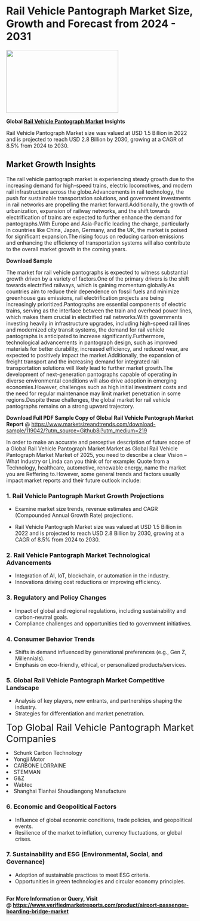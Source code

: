 <H1>Rail Vehicle Pantograph Market Size, Growth and Forecast from 2024 - 2031</H1><img class="aligncenter size-medium wp-image-584254" src="https://thirdeyenews.in/wp-content/uploads/2024/09/Global-Market-Research-300x168.jpeg" alt="" width="300" height="168" /><p><strong>Global&nbsp;<a href="https://www.marketsizeandtrends.com/download-sample/119042/?utm_source=Github8j?utm_medium=219">Rail Vehicle Pantograph Market</a> Insights</strong></p><p>Rail Vehicle Pantograph Market size was valued at USD 1.5 Billion in 2022 and is projected to reach USD 2.8 Billion by 2030, growing at a CAGR of 8.5% from 2024 to 2030.</p><p><h2>Market Growth Insights</h2> <p>The rail vehicle pantograph market is experiencing steady growth due to the increasing demand for high-speed trains, electric locomotives, and modern rail infrastructure across the globe.Advancements in rail technology, the push for sustainable transportation solutions, and government investments in rail networks are propelling the market forward.Additionally, the growth of urbanization, expansion of railway networks, and the shift towards electrification of trains are expected to further enhance the demand for pantographs.With Europe and Asia-Pacific leading the charge, particularly in countries like China, Japan, Germany, and the UK, the market is poised for significant expansion.The rising focus on reducing carbon emissions and enhancing the efficiency of transportation systems will also contribute to the overall market growth in the coming years.</p> <p><strong>Download Sample</strong></p> <p>The market for rail vehicle pantographs is expected to witness substantial growth driven by a variety of factors.One of the primary drivers is the shift towards electrified railways, which is gaining momentum globally.As countries aim to reduce their dependence on fossil fuels and minimize greenhouse gas emissions, rail electrification projects are being increasingly prioritized.Pantographs are essential components of electric trains, serving as the interface between the train and overhead power lines, which makes them crucial in electrified rail networks.With governments investing heavily in infrastructure upgrades, including high-speed rail lines and modernized city transit systems, the demand for rail vehicle pantographs is anticipated to increase significantly.Furthermore, technological advancements in pantograph design, such as improved materials for better durability, increased efficiency, and reduced wear, are expected to positively impact the market.Additionally, the expansion of freight transport and the increasing demand for integrated rail transportation solutions will likely lead to further market growth.The development of next-generation pantographs capable of operating in diverse environmental conditions will also drive adoption in emerging economies.However, challenges such as high initial investment costs and the need for regular maintenance may limit market penetration in some regions.Despite these challenges, the global market for rail vehicle pantographs remains on a strong upward trajectory.<p><span class=""><strong>Download Full PDF Sample Copy of Global Rail Vehicle Pantograph Market Report</strong> @ <a href="https://www.marketsizeandtrends.com/download-sample/119042/?utm_source=Github8j?utm_medium=219" target="_blank">https://www.marketsizeandtrends.com/download-sample/119042/?utm_source=Github8j?utm_medium=219</a></span></p><p>In order to make an accurate and perceptive description of future scope of a Global&nbsp;Rail Vehicle Pantograph Market Market as Global&nbsp;Rail Vehicle Pantograph Market Market of 2025, you need to describe a clear Vision &ndash; What Industry or Linda can you think of for example: Quote from a Technology, healthcare, automotive, renewable energy, name the market you are Reffering to.However, some general trends and factors usually impact market reports and their future outlook include:</p><h3>1.&nbsp;<strong>Rail Vehicle Pantograph Market Growth Projections</strong></h3><ul><li>Examine market size trends, revenue estimates and CAGR (Compounded Annual Growth Rate) projections.</li><li><p>Rail Vehicle Pantograph Market size was valued at USD 1.5 Billion in 2022 and is projected to reach USD 2.8 Billion by 2030, growing at a CAGR of 8.5% from 2024 to 2030.</p></li></ul><h3>2.&nbsp;<strong>Rail Vehicle Pantograph Market Technological Advancements</strong></h3><ul><li>Integration of AI, IoT, blockchain, or automation in the industry.</li><li>Innovations driving cost reductions or improving efficiency.</li></ul><h3>3.&nbsp;<strong>Regulatory and Policy Changes</strong></h3><ul><li>Impact of global and regional regulations, including sustainability and carbon-neutral goals.</li><li>Compliance challenges and opportunities tied to government initiatives.</li></ul><h3>4.&nbsp;<strong>Consumer Behavior Trends</strong></h3><ul><li>Shifts in demand influenced by generational preferences (e.g., Gen Z, Millennials).</li><li>Emphasis on eco-friendly, ethical, or personalized products/services.</li></ul><h3>5.&nbsp;<strong>Global Rail Vehicle Pantograph Market Competitive Landscape</strong></h3><ul><li>Analysis of key players, new entrants, and partnerships shaping the industry.</li><li>Strategies for differentiation and market penetration.</li></ul><p data-pm-slice="1 1 []"><span style="color: inherit; font-family: inherit; font-size: 25px;">Top Global Rail Vehicle Pantograph Market Companies</span></p><div class="" data-test-id=""><p><li>Schunk Carbon Technology</li><li> Yongji Motor</li><li> CARBONE LORRAINE</li><li> STEMMAN</li><li> G&Z</li><li> Wabtec</li><li> Shanghai Tianhai Shoudiangong Manufacture</li></p></div><h3>6.&nbsp;<strong>Economic and Geopolitical Factors</strong></h3><ul><li>Influence of global economic conditions, trade policies, and geopolitical events.</li><li>Resilience of the market to inflation, currency fluctuations, or global crises.</li></ul><h3>7.&nbsp;<strong>Sustainability and ESG (Environmental, Social, and Governance)</strong></h3><ul><li>Adoption of sustainable practices to meet ESG criteria.</li><li>Opportunities in green technologies and circular economy principles.</li></ul><h2><strong style="font-size: 14px;">For More Information or Query, Visit @&nbsp;</strong><a style="background-color: #ffffff; font-size: 14px;" href="https://www.marketsizeandtrends.com/report/rail-vehicle-pantograph-market/" target="_blank">https://www.verifiedmarketreports.com/product/airport-passenger-boarding-bridge-market</a></h2>